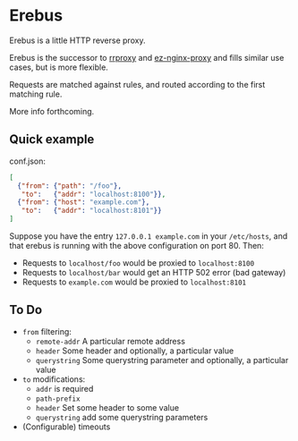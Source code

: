 # Erebus

Erebus is a little HTTP reverse proxy.

Erebus is the successor to [rrproxy](https://github.com/cespare/rrproxy) and
[ez-nginx-proxy](https://github.com/cespare/ez-nginx-proxy) and fills similar use cases, but is more flexible.

Requests are matched against rules, and routed according to the first matching rule.

More info forthcoming.

## Quick example

conf.json:

``` json
[
  {"from": {"path": "/foo"},
   "to":   {"addr": "localhost:8100"}},
  {"from": {"host": "example.com"},
   "to":   {"addr": "localhost:8101"}}
]
```

Suppose you have the entry `127.0.0.1 example.com` in your `/etc/hosts`, and that erebus is running with the
above configuration on port 80. Then:

* Requests to `localhost/foo` would be proxied to `localhost:8100`
* Requests to `localhost/bar` would get an HTTP 502 error (bad gateway)
* Requests to `example.com` would be proxied to `localhost:8101`

## To Do

* `from` filtering:
  - `remote-addr` A particular remote address
  - `header` Some header and optionally, a particular value
  - `querystring` Some querystring parameter and optionally, a particular value
* `to` modifications:
  - `addr` is required
  - `path-prefix`
  - `header` Set some header to some value
  - `querystring` add some querystring parameters
* (Configurable) timeouts

